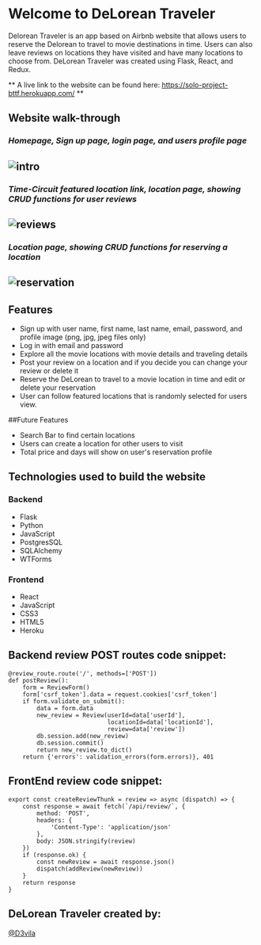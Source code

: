 # Welcome to DeLorean Traveler

Delorean Traveler is an app based on Airbnb website that allows users to reserve the Delorean to travel to movie destinations in time. Users can also leave reviews on locations they have visited and have many locations to choose from. DeLorean Traveler was created using Flask, React, and Redux.

** A live link to the website can be found here: https://solo-project-bttf.herokuapp.com/ **

## Website walk-through
### *Homepage, Sign up page, login page, and users profile page*
![intro](https://user-images.githubusercontent.com/79862908/132204334-b2fddb6e-6404-472c-ae64-85f2768fc738.gif)
---
### *Time-Circuit featured location link, location page, showing CRUD functions for user reviews*
![reviews](https://user-images.githubusercontent.com/79862908/132204646-47318910-420a-4039-80d6-10fbd6e24580.gif)
---
### *Location page, showing CRUD functions for reserving a location*
![reservation](https://user-images.githubusercontent.com/79862908/132204893-628b9d09-4a64-4216-ad2d-1a1344964a03.gif)
---

## Features
* Sign up with user name, first name, last name, email, password, and profile image (png, jpg, jpeg files only)
* Log in with email and password
* Explore all the movie locations with movie details and traveling details
* Post your review on a location and if you decide you can change your review or delete it
* Reserve the DeLorean to travel to a movie location in time and edit or delete your reservation
* User can follow featured locations that is randomly selected for users view. 

##Future Features
* Search Bar to find certain locations
* Users can create a location for other users to visit
* Total price and days will show on user's reservation profile

## Technologies used to build the website
### Backend
* Flask
* Python
* JavaScript
* PostgresSQL
* SQLAlchemy
* WTForms
### Frontend
* React
* JavaScript
* CSS3
* HTML5
* Heroku

## Backend review POST routes code snippet:
```
@review_route.route('/', methods=['POST'])
def postReview():
    form = ReviewForm()
    form['csrf_token'].data = request.cookies['csrf_token']
    if form.validate_on_submit():
        data = form.data
        new_review = Review(userId=data['userId'],
                            locationId=data['locationId'],
                            review=data['review'])
        db.session.add(new_review)
        db.session.commit()
        return new_review.to_dict()
    return {'errors': validation_errors(form.errors)}, 401
```
## FrontEnd review code snippet:
```
export const createReviewThunk = review => async (dispatch) => {
    const response = await fetch(`/api/review/`, {
        method: 'POST',
        headers: {
            'Content-Type': 'application/json'
        },
        body: JSON.stringify(review)
    })
    if (response.ok) {
        const newReview = await response.json()
        dispatch(addReview(newReview))
    }
    return response
}
```
## DeLorean Traveler created by: 
[@D3vila](https://github.com/D3vila)

